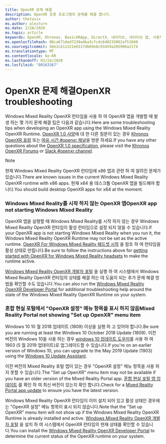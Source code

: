 ```yaml
---
title: OpenXR 문제 해결
description: OpenXR 응용 프로그램의 문제를 해결 합니다.
author: thetuvix
ms.author: alexturn
ms.date: 2/28/2020
ms.topic: article
keywords: OpenXR, Khronos, BasicXRApp, DirectX, 네이티브, 네이티브 앱, 사용자 지정 엔진, 미들웨어, 문제 해결
ms.openlocfilehash: 08ca671ded7230a4ba3cfcdc640233082af51040
ms.sourcegitcommit: 9de2cb11321e6517db69e8c93459a205900a2174
ms.translationtype: MT
ms.contentlocale: ko-KR
ms.lasthandoff: 03/24/2020
ms.locfileid: "80163367"
---
```

# <a name="openxr-troubleshooting"></a><span data-ttu-id="a1d4c-104">OpenXR 문제 해결</span><span class="sxs-lookup"><span data-stu-id="a1d4c-104">OpenXR troubleshooting</span></span>

<span data-ttu-id="a1d4c-105">Windows Mixed Reality OpenXR 런타임을 사용 하 여 OpenXR 앱을 개발할 때 발생 하는 몇 가지 문제 해결 팁은 다음과 같습니다.</span><span class="sxs-lookup"><span data-stu-id="a1d4c-105">Here are some troubleshooting tips when developing an OpenXR app using the Windows Mixed Reality OpenXR Runtime.</span></span>  <span data-ttu-id="a1d4c-106"><a href="https://www.khronos.org/registry/OpenXR/specs/1.0/html/xrspec.html" target="_blank">OpenXR 1.0 사양</a>에 대 한 다른 질문이 있는 경우 <a href="https://community.khronos.org/c/openxr" target="_blank">Khronos OpenXR 포럼</a> 또는 <a href="https://khr.io/slack" target="_blank">여유 시간 #openxr 채널</a>을 방문 하세요.</span><span class="sxs-lookup"><span data-stu-id="a1d4c-106">If you have any other questions about the <a href="https://www.khronos.org/registry/OpenXR/specs/1.0/html/xrspec.html" target="_blank">OpenXR 1.0 specification</a>, please visit the <a href="https://community.khronos.org/c/openxr" target="_blank">Khronos OpenXR Forums</a> or <a href="https://khr.io/slack" target="_blank">Slack #openxr channel</a>.</span></span>

>[!NOTE]
><span data-ttu-id="a1d4c-107">현재 Windows Mixed Reality OpenXR 런타임에 x86 앱과 관련 하 여 알려진 문제가 있습니다.</span><span class="sxs-lookup"><span data-stu-id="a1d4c-107">There are known issues in the current Windows Mixed Reality OpenXR runtime with x86 apps.</span></span>  <span data-ttu-id="a1d4c-108">현재 x64 용 데스크톱 OpenXR 앱을 빌드해야 합니다.</span><span class="sxs-lookup"><span data-stu-id="a1d4c-108">You should build desktop OpenXR apps for x64 at the moment.</span></span>

### <a name="openxr-app-not-starting-windows-mixed-reality"></a><span data-ttu-id="a1d4c-109">Windows Mixed Reality를 시작 하지 않는 OpenXR 앱</span><span class="sxs-lookup"><span data-stu-id="a1d4c-109">OpenXR app not starting Windows Mixed Reality</span></span>

<span data-ttu-id="a1d4c-110">OpenXR 앱을 실행할 때 Windows Mixed Reality를 시작 하지 않는 경우 Windows Mixed Reality OpenXR 런타임이 활성 런타임으로 설정 되지 않을 수 있습니다.</span><span class="sxs-lookup"><span data-stu-id="a1d4c-110">If your OpenXR app is not starting Windows Mixed Reality when you run it, the Windows Mixed Reality OpenXR Runtime may not be set as the active runtime.</span></span>  <span data-ttu-id="a1d4c-111">[OpenXR For Windows Mixed Reality 헤드셋 시작](openxr-getting-started.md#getting-started-with-openxr-for-windows-mixed-reality-headsets) 을 참조 하 여 런타임을 활성 상태로 만듭니다.</span><span class="sxs-lookup"><span data-stu-id="a1d4c-111">Be sure to follow the instructions above for [getting started with OpenXR for Windows Mixed Reality headsets](openxr-getting-started.md#getting-started-with-openxr-for-windows-mixed-reality-headsets) to make the runtime active.</span></span>

<span data-ttu-id="a1d4c-112">[Windows Mixed Reality OpenXR 개발자 포털](openxr-getting-started.md#getting-the-windows-mixed-reality-openxr-developer-portal) 을 실행 하 여 시스템에서 Windows Mixed Reality OpenXR 런타임의 상태를 해결 하는 데 도움이 되는 추가 문제 해결 방법을 확인할 수도 있습니다.</span><span class="sxs-lookup"><span data-stu-id="a1d4c-112">You can also run the [Windows Mixed Reality OpenXR Developer Portal](openxr-getting-started.md#getting-the-windows-mixed-reality-openxr-developer-portal) for additional troubleshooting help around the state of the Windows Mixed Reality OpenXR Runtime on your system.</span></span>

### <a name="mixed-reality-portal-not-showing-set-up-openxr-menu-item"></a><span data-ttu-id="a1d4c-113">혼합 현실 포털에서 "OpenXR 설정" 메뉴 항목을 표시 하지 않음</span><span class="sxs-lookup"><span data-stu-id="a1d4c-113">Mixed Reality Portal not showing "Set up OpenXR" menu item</span></span>

<span data-ttu-id="a1d4c-114">Windows 10 10 월 2018 업데이트 (1809) 이상을 실행 하 고 있어야 합니다.</span><span class="sxs-lookup"><span data-stu-id="a1d4c-114">Be sure you are running at least the Windows 10 October 2018 Update (1809).</span></span>  <span data-ttu-id="a1d4c-115">이전 버전의 Windows 10을 사용 하는 경우 [windows 10 업데이트 도우미](https://www.microsoft.com//software-download/windows10)를 사용 하 여 1903 (5 월 2019 업데이트)로 업그레이드할 수 있습니다.</span><span class="sxs-lookup"><span data-stu-id="a1d4c-115">If you're on an earlier version of Windows 10, you can upgrade to the May 2019 Update (1903) using the [Windows 10 Update Assistant](https://www.microsoft.com//software-download/windows10).</span></span>

<span data-ttu-id="a1d4c-116">이전 버전의 Mixed Reality 포털 앱이 있는 경우 "OpenXR 설정" 메뉴 항목을 사용 하지 못할 수 있습니다.</span><span class="sxs-lookup"><span data-stu-id="a1d4c-116">The "Set up OpenXR" menu item may not be available if you have an older version of the Mixed Reality Portal app.</span></span>  <span data-ttu-id="a1d4c-117">[혼합 현실 포털 앱 업데이트](https://www.microsoft.com/p/mixed-reality-portal/9ng1h8b3zc7m) 를 확인 하 여 최신 버전이 있는지 확인 합니다.</span><span class="sxs-lookup"><span data-stu-id="a1d4c-117">Check for a [Mixed Reality Portal app update](https://www.microsoft.com/p/mixed-reality-portal/9ng1h8b3zc7m) to ensure you have the latest version.</span></span>

<span data-ttu-id="a1d4c-118">Windows Mixed Reality OpenXR 런타임이 이미 설치 되어 있고 활성 상태인 경우에는 "OpenXR 설정" 메뉴 항목이 표시 되지 않습니다.</span><span class="sxs-lookup"><span data-stu-id="a1d4c-118">Note that the "Set up OpenXR" menu item will not show up if the Windows Mixed Reality OpenXR Runtime is already installed and active.</span></span>  <span data-ttu-id="a1d4c-119">[Windows Mixed Reality OpenXR 개발자 포털](openxr-getting-started.md#getting-the-windows-mixed-reality-openxr-developer-portal) 을 설치 하 여 시스템에서 OpenXR 런타임의 현재 상태를 확인할 수 있습니다.</span><span class="sxs-lookup"><span data-stu-id="a1d4c-119">You can install the [Windows Mixed Reality OpenXR Developer Portal](openxr-getting-started.md#getting-the-windows-mixed-reality-openxr-developer-portal) to determine the current status of the OpenXR runtime on your system.</span></span>